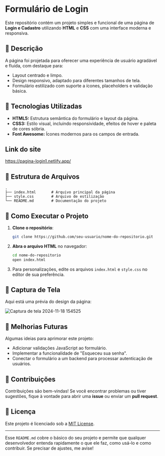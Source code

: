 # Formulário de Login

Este repositório contém um projeto simples e funcional de uma página de **Login e Cadastro** utilizando **HTML** e **CSS** com uma interface moderna e responsiva.

## 📜 Descrição

A página foi projetada para oferecer uma experiência de usuário agradável e fluida, com destaque para:
- Layout centrado e limpo.
- Design responsivo, adaptado para diferentes tamanhos de tela.
- Formulário estilizado com suporte a ícones, placeholders e validação básica.

## 🔧 Tecnologias Utilizadas

- **HTML5:** Estrutura semântica do formulário e layout da página.
- **CSS3:** Estilo visual, incluindo responsividade, efeitos de hover e paleta de cores sóbria.
- **Font Awesome:** Ícones modernos para os campos de entrada.

## Link do site
https://pagina-login1.netlify.app/

## 📂 Estrutura de Arquivos

```
.
├── index.html       # Arquivo principal da página
├── style.css        # Arquivo de estilização
└── README.md        # Documentação do projeto
```

## 🚀 Como Executar o Projeto

1. **Clone o repositório**:
   ```bash
   git clone https://github.com/seu-usuario/nome-do-repositorio.git
   ```

2. **Abra o arquivo HTML** no navegador:
   ```bash
   cd nome-do-repositorio
   open index.html
   ```

3. Para personalizações, edite os arquivos `index.html` e `style.css` no editor de sua preferência.

## 📸 Captura de Tela

Aqui está uma prévia do design da página:

![Captura de tela 2024-11-18 154525](https://github.com/user-attachments/assets/c5202051-ce90-4ae2-8b35-7fc84504bc9e)


## 🔨 Melhorias Futuras

Algumas ideias para aprimorar este projeto:
- Adicionar validações JavaScript ao formulário.
- Implementar a funcionalidade de "Esqueceu sua senha".
- Conectar o formulário a um backend para processar autenticação de usuários.

## 🤝 Contribuições

Contribuições são bem-vindas! Se você encontrar problemas ou tiver sugestões, fique à vontade para abrir uma **issue** ou enviar um **pull request**.

## 📝 Licença

Este projeto é licenciado sob a [MIT License](LICENSE).

---

Esse `README.md` cobre o básico do seu projeto e permite que qualquer desenvolvedor entenda rapidamente o que ele faz, como usá-lo e como contribuir. Se precisar de ajustes, me avise!
